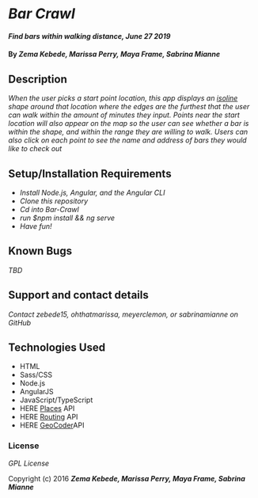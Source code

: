 # _Bar Crawl_

#### _Find bars within walking distance, June 27 2019_

#### By _**Zema Kebede, Marissa Perry, Maya Frame, Sabrina Mianne**_

## Description

_When the user picks a start point location, this app displays an [isoline](https://simple.wikipedia.org/wiki/Contour_line) shape around that location where the edges are the furthest that the user can walk within the amount of minutes they input. Points near the start location will also appear on the map so the user can see whether a bar is within the shape, and within the range they are willing to walk. Users can also click on each point to see the name and address of bars they would like to check out_

## Setup/Installation Requirements
* _Install Node.js, Angular, and the Angular CLI_
* _Clone this repository_
* _Cd into Bar-Crawl_
* _run $npm install && ng serve_
* _Have fun!_

## Known Bugs

_TBD_

## Support and contact details

_Contact zebede15, ohthatmarissa, meyerclemon, or sabrinamianne on GitHub_

## Technologies Used

* HTML
* Sass/CSS
* Node.js
* AngularJS
* JavaScript/TypeScript
* HERE [Places](https://developer.here.com/documentation/places/topics/quick-start-find-text-string.html) API
* HERE [Routing](https://developer.here.com/documentation/routing/topics/request-a-simple-route.html) API
* HERE [GeoCoder](https://developer.here.com/documentation/geocoder/topics/what-is.html)API



### License

*GPL License*

Copyright (c) 2016 **_Zema Kebede, Marissa Perry, Maya Frame, Sabrina Mianne_**
